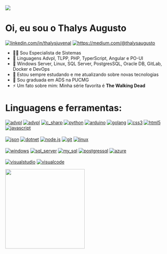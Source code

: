 <img src="imagens/git_logo.png" align="center" >

# Oi, eu sou o Thalys Augusto

<a href="https://www.linkedin.com/in/thalysjuvenal/" target="blank"><img align="center" src="https://img.shields.io/badge/LinkedIn-0077B5?style=for-the-badge&logo=linkedin&logoColor=white" alt="linkedin.com/in/thalysjuvenal"></a>
<a href="https://medium.com/@thalysaugusto" target="blank"><img align="center" src="https://img.shields.io/badge/Medium-12100E?style=for-the-badge&logo=medium&logoColor=white" alt="https://medium.com/@thalysaugusto"></a>
- 👨‍💻 Sou Especialista de Sistemas
- 🔭 Linguagens Advpl, TLPP, PHP, TyperScript, Angular e PO-UI
- 🔭 Windows Server, Linux, SQL Server, PostgresSQL, Oracle DB, GitLab, Docker e DevOps
- 📝 Estou sempre estudando e me atualizando sobre novas tecnologias
- 📝 Sou graduada em ADS na PUCMG
- ⚡ Um fato sobre mim: Minha série favorita é **The Walking Dead**

# Linguagens e ferramentas:
<a href="https://siga0984.wordpress.com/2014/11/21/o-que-e-advpl/" target="blank"><img align="center" src="https://img.shields.io/badge/Advpl-323330?style=for-the-badge&logo=advpl&logoColor=white" alt="advpl"/></a>
<a href="https://tdn.engpro.totvs.com.br/pages/viewpage.action?pageId=334340072" target="blank"><img align="center" src="https://img.shields.io/badge/TL++-323330?style=for-the-badge&logo=tlpp&logoColor=white" alt="advpl"/></a>
<a href="https://www.w3schools.com/cs/index.php" target="blank"><img align="center" src="https://img.shields.io/badge/C%23-239120?style=for-the-badge&logo=c-sharp&logoColor=white" alt="c_sharp"/></a>
<a href="https://www.python.org/" target="blank"><img align="center" src="https://img.shields.io/badge/Python-FFD43B?style=for-the-badge&logo=python&logoColor=blue" alt="python"/></a>
<a href="https://www.arduino.cc/" target="blank"><img align="center" src="https://img.shields.io/badge/Arduino_IDE-00979D?style=for-the-badge&logo=arduino&logoColor=white" alt="arduino"/></a>
<a href="https://go.dev/" target="blank"><img align="center" src="https://img.shields.io/badge/Go-00ADD8?style=for-the-badge&logo=go&logoColor=white" alt="golang"/></a>
<a href="https://www.w3schools.com/css/" target="blank"><img align="center" src="https://img.shields.io/badge/CSS3-1572B6?style=for-the-badge&logo=css3&logoColor=white" alt="css3"/></a>
<a href="https://www.w3schools.com/html/" target="blank"><img align="center" src="https://img.shields.io/badge/HTML5-E34F26?style=for-the-badge&logo=html5&logoColor=white" alt="html5"/></a>
<a href="https://developer.mozilla.org/pt-BR/docs/Web/JavaScript" target="blank"><img align="center" src="https://img.shields.io/badge/JavaScript-323330?style=for-the-badge&logo=javascript&logoColor=F7DF1E" alt="javascript"/></a> <br></br>
<a href="https://www.devmedia.com.br/o-que-e-json/23166" target="blank"><img align="center" src="https://img.shields.io/badge/json-5E5C5C?style=for-the-badge&logo=json&logoColor=white" alt="json"/></a>
<a href="https://dotnet.microsoft.com/en-us/" target="blank"><img align="center" src="https://img.shields.io/badge/.NET-512BD4?style=for-the-badge&logo=dotnet&logoColor=white" alt="dotnet"/></a>
<a href="https://nodejs.org/en/" target="blank"><img align="center" src="https://img.shields.io/badge/Node.js-339933?style=for-the-badge&logo=nodedotjs&logoColor=white" alt="node.js"/></a>
<a href="https://git-scm.com/" target="blank"><img align="center" src="https://img.shields.io/badge/GIT-E44C30?style=for-the-badge&logo=git&logoColor=white" alt="git"/></a>
<a href="https://www.linux.org/" target="blank"><img align="center" src="https://img.shields.io/badge/Linux-FCC624?style=for-the-badge&logo=linux&logoColor=black" alt="linux"/></a> <br></br>
<a href="https://www.microsoft.com/pt-br/windows/?r=1" target="blank"><img align="center" src="https://img.shields.io/badge/Windows-0078D6?style=for-the-badge&logo=windows&logoColor=white" alt="windows"/></a>
<a href="https://www.microsoft.com/en-us/sql-server" target="blank"><img align="center" src="https://img.shields.io/badge/Microsoft%20SQL%20Server-CC2927?style=for-the-badge&logo=microsoft%20sql%20server&logoColor=white" alt="sql_server"/></a>
<a href="https://www.mysql.com/" target="blank"><img align="center" src="https://img.shields.io/badge/MySQL-005C84?style=for-the-badge&logo=mysql&logoColor=white" alt="my_sql"/></a>
<a href="https://www.postgresql.org/" target="blank"><img align="center" src="https://img.shields.io/badge/PostgreSQL-316192?style=for-the-badge&logo=postgresql&logoColor=white" alt="postgressql"/></a>
<a href="https://azure.microsoft.com/en-in/" target="blank"><img align="center" src="https://img.shields.io/badge/Azure_DevOps-0078D7?style=for-the-badge&logo=azure-devops&logoColor=white" alt="azure"/></a> <br></br>
<a href="https://visualstudio.microsoft.com/pt-br/vs/" target="blank"><img align="center" src="https://img.shields.io/badge/Visual_Studio-5C2D91?style=for-the-badge&logo=visual%20studio&logoColor=white" alt="visualstudio"/></a>
<a href="https://code.visualstudio.com/" target="blank"><img align="center" src="https://img.shields.io/badge/Visual_Studio_Code-0078D4?style=for-the-badge&logo=visual%20studio%20code&logoColor=white" alt="visualcode"/></a>

<img height = "250em" src = "https://github-readme-stats.vercel.app/api/top-langs/?username=vanessaruama&layout=compact&langs_count=16&theme=radical" />
